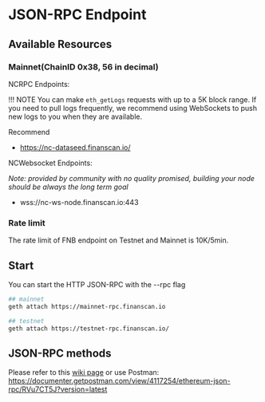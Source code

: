 # JSON-RPC Endpoint

## Available Resources

### Mainnet(ChainID 0x38, 56 in decimal)

NCRPC Endpoints:

!!! NOTE
	You can make `eth_getLogs` requests with up to a 5K block range.
	If you need to pull logs frequently, we recommend using WebSockets to push new logs to you when they are available.

Recommend

* https://nc-dataseed.finanscan.io/


NCWebsocket Endpoints:

*Note: provided by community with no quality promised, building your node should be always the long term goal*

* wss://nc-ws-node.finanscan.io:443


### Rate limit

The rate limit of FNB endpoint on Testnet and Mainnet is 10K/5min.


## Start

You can start the HTTP JSON-RPC with the --rpc flag
```bash
## mainnet
geth attach https://mainnet-rpc.finanscan.io

## testnet
geth attach https://testnet-rpc.finanscan.io/
```

## JSON-RPC methods

Please refer to this [wiki page](https://github.com/ethereum/wiki/wiki/JSON-RPC) or use Postman: <https://documenter.getpostman.com/view/4117254/ethereum-json-rpc/RVu7CT5J?version=latest>
